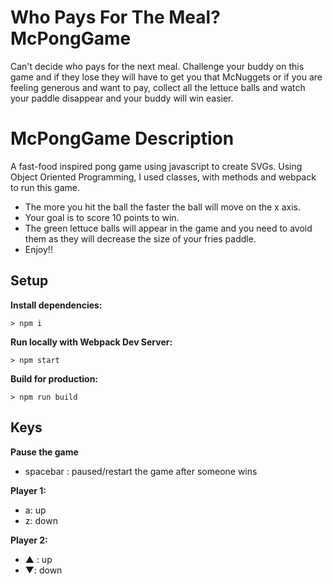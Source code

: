 # Who Pays For The Meal? McPongGame

Can't decide who pays for the next meal. Challenge your buddy on this game and if they lose they will have to get you that McNuggets or if you are feeling generous and want to pay, collect all the lettuce balls and watch your paddle disappear and your buddy will win easier. 

# McPongGame Description
A fast-food inspired pong game using javascript to create SVGs. Using Object Oriented Programming, I used classes, with methods and webpack to run this game.  

- The more you hit the ball the faster the ball will move on the x axis.
- Your goal is to score 10 points to win. 
- The green lettuce balls will appear in the game and you need to avoid them as they will decrease the size of your fries paddle. 
- Enjoy!!

## Setup

**Install dependencies:**

`> npm i`

**Run locally with Webpack Dev Server:**

`> npm start`

**Build for production:**

`> npm run build`

## Keys

**Pause the game**
* spacebar : paused/restart the game after someone wins

**Player 1:**
* a: up
* z: down

**Player 2:**
* ▲ : up
* ▼: down
